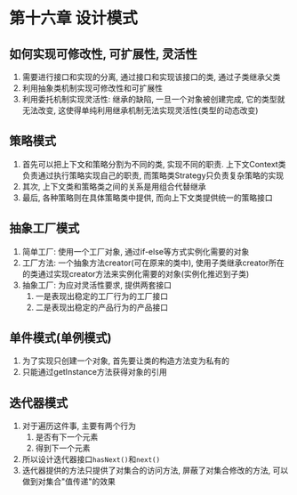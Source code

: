 # 第十六章 设计模式

## 如何实现可修改性, 可扩展性, 灵活性
1. 需要进行接口和实现的分离, 通过接口和实现该接口的类, 通过子类继承父类
2. 利用抽象类机制实现可修改性和可扩展性
3. 利用委托机制实现灵活性: 继承的缺陷, 一旦一个对象被创建完成, 它的类型就无法改变, 这使得单纯利用继承机制无法实现灵活性(类型的动态改变)


## 策略模式
1. 首先可以把上下文和策略分割为不同的类, 实现不同的职责. 上下文Context类负责通过执行策略实现自己的职责, 而策略类Strategy只负责复杂策略的实现
2. 其次, 上下文类和策略类之间的关系是用组合代替继承
3. 最后, 各种策略则在具体策略类中提供, 而向上下文类提供统一的策略接口

## 抽象工厂模式
1. 简单工厂: 使用一个工厂对象, 通过if-else等方式实例化需要的对象
2. 工厂方法: 一个抽象方法creator(可在原来的类中), 使用子类继承creator所在的类通过实现creator方法来实例化需要的对象(实例化推迟到子类)
3. 抽象工厂: 为应对灵活性要求, 提供两套接口
   1. 一是表现出稳定的工厂行为的工厂接口
   2. 二是表现出稳定的产品行为的产品接口

## 单件模式(单例模式)
1. 为了实现只创建一个对象, 首先要让类的构造方法变为私有的
2. 只能通过getInstance方法获得对象的引用

## 迭代器模式
1. 对于遍历这件事, 主要有两个行为
   1. 是否有下一个元素
   2. 得到下一个元素
2. 所以设计迭代器接口```hasNext()```和```next()```
3. 迭代器提供的方法只提供了对集合的访问方法, 屏蔽了对集合修改的方法, 可以做到对集合"值传递"的效果